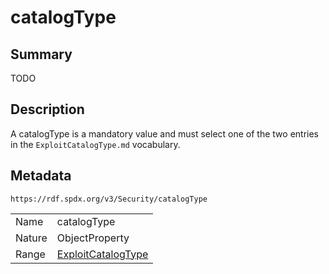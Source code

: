 <!-- Automatically generated by spec-parser v2.0.0 on 2024-01-12T14:00:21.817658+00:00 -->
<!-- SPDX-License-Identifier: Community-Spec-1.0 -->

# catalogType

## Summary

TODO


## Description

A catalogType is a mandatory value and must select one of the two entries in the `ExploitCatalogType.md` vocabulary.


## Metadata

`https://rdf.spdx.org/v3/Security/catalogType`


| | |
|---|---|
| Name | catalogType |
| Nature | ObjectProperty |
| Range | [ExploitCatalogType](../Vocabularies/ExploitCatalogType.md) |





